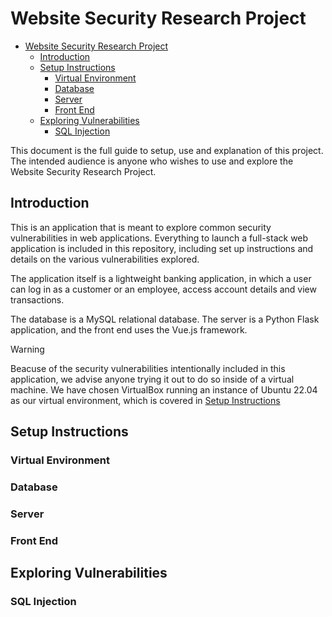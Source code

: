 # Website Security Research Project
- [Website Security Research Project](#website-security-research-project)
  - [Introduction](#introduction)
  - [Setup Instructions](#setup-instructions)
    - [Virtual Environment](#virtual-environment)
    - [Database](#database)
    - [Server](#server)
    - [Front End](#front-end)
  - [Exploring Vulnerabilities](#exploring-vulnerabilities)
    - [SQL Injection](#sql-injection)

This document is the full guide to setup, use and explanation of this project. The intended audience is anyone who wishes to use and explore the Website Security Research Project. 

## Introduction

This is an application that is meant to explore common security vulnerabilities in web applications. Everything to launch a full-stack web application is included in this repository, including set up instructions and details on the various vulnerabilities explored. 

The application itself is a lightweight banking application, in which a user can log in as a customer or an employee, access account details and view transactions. 

The database is a MySQL relational database. The server is a Python Flask application, and the front end uses the Vue.js framework. 

> [!WARNING]
> Beacuse of the security vulnerabilities intentionally included in this application, we advise anyone trying it out to do so inside of a virtual machine. We have chosen VirtualBox running an instance of Ubuntu 22.04 as our virtual environment, which is covered in [Setup Instructions](#setup-instructions)

## Setup Instructions

### Virtual Environment

### Database

### Server

### Front End

## Exploring Vulnerabilities

### SQL Injection


